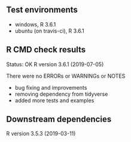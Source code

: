 ## Test environments
* windows, R 3.6.1
* ubuntu (on travis-ci), R 3.6.1

## R CMD check results
Status: OK
R version 3.6.1 (2019-07-05)

There were no ERRORs or WARNINGs or NOTES

  * bug fixing and improvements
  * removing dependency from tidyverse
  * added more tests and examples

## Downstream dependencies
R version 3.5.3 (2019-03-11)


